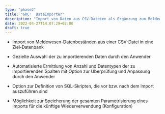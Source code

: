 ```yaml
---
type: "phase2"
title: "GRC²  DataImporter"
description: "Import von Daten aus CSV-Dateien als Ergänzung zum Meldewesen-Datenbestand"
date: 2022-04-27T14:07:29+02:00
draft: true
---
```


* Import von Meldewesen-Datenbeständen aus einer CSV-Datei in eine Ziel-Datenbank

* Gezielte Auswahl der zu importierenden Daten durch den Anwender

* Automatisierte Ermittlung von Anzahl und Datentypen der zu importierenden Spalten mit Option zur Überprüfung und Anpassung durch den Anwender

* Option zur Definition von SQL-Skripten, die vor bzw. nach dem Import auszuführen sind

* Möglichkeit zur Speicherung der gesamten Parametrisierung eines Imports für die künftige Wiederverwendung (Konfiguration)